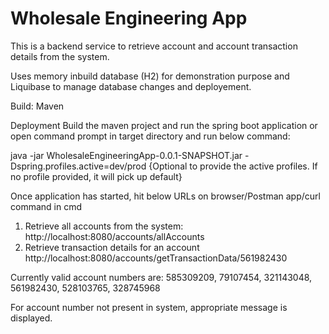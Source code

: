 # Wholesale Engineering App

This is a backend service to retrieve account and account transaction details from the system.

Uses memory inbuild database (H2) for demonstration purpose and Liquibase to manage database changes and deployement.

Build:
Maven

Deployment
Build the maven project and run the spring boot application or open command prompt in target directory and run below command:

java -jar WholesaleEngineeringApp-0.0.1-SNAPSHOT.jar -Dspring.profiles.active=dev/prod {Optional to provide the active profiles. If no profile provided, it will pick up default}

Once application has started, hit below URLs on browser/Postman app/curl command in cmd
1. Retrieve all accounts from the system:
  http://localhost:8080/accounts/allAccounts
2. Retrieve transaction details for an account
  http://localhost:8080/accounts/getTransactionData/561982430

Currently valid account numbers are: 585309209, 79107454, 321143048, 561982430, 528103765, 328745968

For account number not present in system, appropriate message is displayed.

